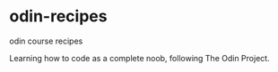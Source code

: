 # odin-recipes
odin course recipes

Learning how to code as a complete noob, following The Odin Project.
